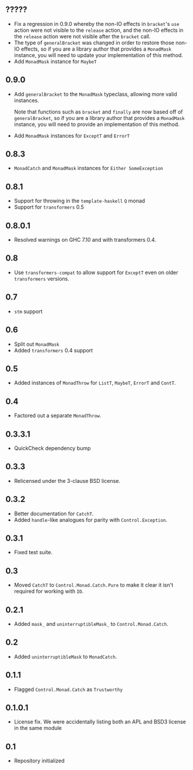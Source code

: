 ?????
-----
* Fix a regression in 0.9.0 whereby the non-IO effects in `bracket`'s `use`
  action were not visible to the `release` action, and the non-IO effects in the
  `release` action were not visible after the `bracket` call.
* The type of `generalBracket` was changed in order to restore those non-IO
  effects, so if you are a library author that provides a `MonadMask` instance,
  you will need to update your implementation of this method.
* Add `MonadMask` instance for `MaybeT`

0.9.0
-----
* Add `generalBracket` to the `MonadMask` typeclass, allowing more
  valid instances.

  Note that functions such as `bracket` and `finally` are now based off of
  `generalBracket`, so if you are a library author that provides a `MonadMask`
  instance, you will need to provide an implementation of this method.
* Add `MonadMask` instances for `ExceptT` and `ErrorT`

0.8.3
-----
* `MonadCatch` and `MonadMask` instances for `Either SomeException`

0.8.1
-----
* Support for throwing in the `template-haskell` `Q` monad
* Support for `transformers` 0.5

0.8.0.1
-------
* Resolved warnings on GHC 7.10 and with transformers 0.4.

0.8
---
* Use `transformers-compat` to allow support for `ExceptT` even on older `transformers` versions.

0.7
---
* `stm` support

0.6
---
* Split out `MonadMask`
* Added `transformers` 0.4 support

0.5
---
* Added instances of `MonadThrow` for `ListT`, `MaybeT`, `ErrorT` and `ContT`.

0.4
---
* Factored out a separate `MonadThrow`.

0.3.3.1
-------
* QuickCheck dependency bump

0.3.3
-----
* Relicensed under the 3-clause BSD license.

0.3.2
-----
* Better documentation for `CatchT`.
* Added `handle`-like analogues for parity with `Control.Exception`.

0.3.1
-----
* Fixed test suite.

0.3
---
* Moved `CatchT` to `Control.Monad.Catch.Pure` to make it clear it isn't required for working with `IO`.

0.2.1
---
* Added `mask_` and `uninterruptibleMask_` to `Control.Monad.Catch`.

0.2
---
* Added `uninterruptibleMask` to `MonadCatch`.

0.1.1
-----
* Flagged `Control.Monad.Catch` as `Trustworthy`

0.1.0.1
-----
* License fix. We were accidentally listing both an APL and BSD3 license in the same module

0.1
---
* Repository initialized
